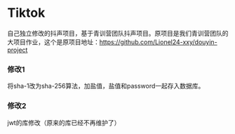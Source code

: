 # Tiktok
自己独立修改的抖声项目，基于青训营团队抖声项目。原项目是我们青训营团队的大项目作业，这个是原项目地址：https://github.com/Lionel24-xxy/douyin-project





### 修改1

将sha-1改为sha-256算法，加盐值，盐值和password一起存入数据库。





### 修改2

jwt的库修改（原来的库已经不再维护了）
